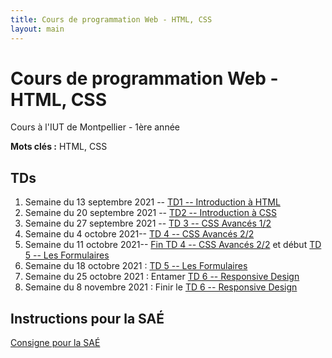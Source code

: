 ```yaml
---
title: Cours de programmation Web - HTML, CSS
layout: main
---
```


# Cours de programmation Web - HTML, CSS
Cours à l'IUT de Montpellier - 1ère année

**Mots clés :** HTML, CSS

## TDs

1. Semaine du 13 septembre 2021 -- [TD1 -- Introduction à HTML](tutorials/tutorial1.html)
1. Semaine du 20 septembre 2021 -- [TD2 -- Introduction à CSS ](tutorials/tutorial2.html)
1. Semaine du 27 septembre 2021 -- [TD 3 -- CSS Avancés 1/2](tutorials/tutorial3.html)
1. Semaine du 4 octobre 2021-- [TD 4 -- CSS Avancés 2/2](tutorials/tutorial4.html)
1. Semaine du 11 octobre 2021-- [ Fin TD 4 -- CSS Avancés 2/2](tutorials/tutorial4.html) et début  [TD 5 -- Les Formulaires](tutorials/tutorial5.html) 
1. Semaine du 18 octobre 2021 : [TD 5 -- Les Formulaires](tutorials/tutorial5.html) 
1. Semaine du 25 octobre 2021 : Entamer [TD 6 -- Responsive Design](tutorials/tutorial6.html)
1. Semaine du 8 novembre 2021 : Finir le [TD 6 -- Responsive Design](tutorials/tutorial6.html)


<!--## Compléments optionnels-->
 
<!--1. [Coder des colonnes responsive à la Bootstrap](assets/tut5-complement.html)-->

## Instructions pour la SAÉ
[Consigne pour la SAÉ](SAE.html)

<!--[Instructions du projet](projet.html)-->

<!-- ## Joomla -->

<!-- Semaine du 18 janvier -- [TD sur l'installation et la prise en main de Joomla](assets/TDJoomla.pdf) -->

